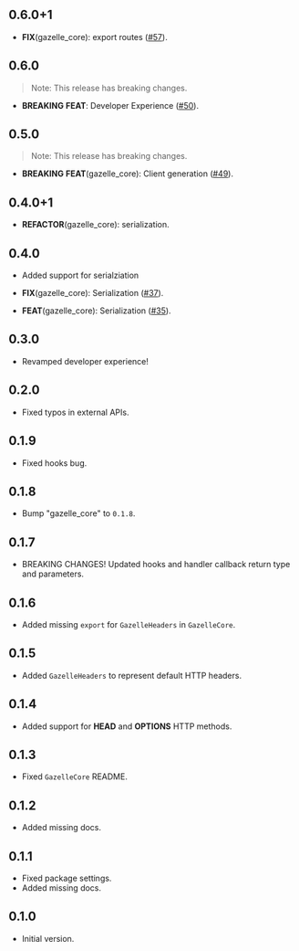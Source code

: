 ## 0.6.0+1

 - **FIX**(gazelle_core): export routes ([#57](https://github.com/intales/gazelle/issues/57)).

## 0.6.0

> Note: This release has breaking changes.

 - **BREAKING** **FEAT**: Developer Experience ([#50](https://github.com/intales/gazelle/issues/50)).

## 0.5.0

> Note: This release has breaking changes.

 - **BREAKING** **FEAT**(gazelle_core): Client generation ([#49](https://github.com/intales/gazelle/issues/49)).

## 0.4.0+1

 - **REFACTOR**(gazelle_core): serialization.

## 0.4.0

 - Added support for serialziation

 - **FIX**(gazelle_core): Serialization ([#37](https://github.com/intales/gazelle/issues/37)).
 - **FEAT**(gazelle_core): Serialization ([#35](https://github.com/intales/gazelle/issues/35)).

## 0.3.0

 - Revamped developer experience!

## 0.2.0

 - Fixed typos in external APIs.

## 0.1.9

 - Fixed hooks bug.

## 0.1.8

 - Bump "gazelle_core" to `0.1.8`.

## 0.1.7

- BREAKING CHANGES! Updated hooks and handler callback return type and parameters.

## 0.1.6

- Added missing `export` for `GazelleHeaders` in `GazelleCore`.

## 0.1.5

- Added `GazelleHeaders` to represent default HTTP headers.

## 0.1.4

- Added support for **HEAD** and **OPTIONS** HTTP methods.

## 0.1.3

- Fixed `GazelleCore` README.

## 0.1.2

- Added missing docs.

## 0.1.1

- Fixed package settings.
- Added missing docs.

## 0.1.0

- Initial version.
